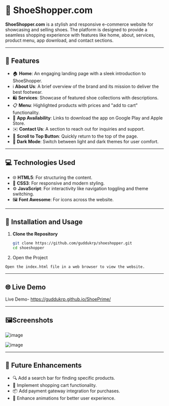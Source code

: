 # 👟 ShoeShopper.com

**ShoeShopper.com** is a stylish and responsive e-commerce website for showcasing and selling shoes. The platform is designed to provide a seamless shopping experience with features like home, about, services, product menu, app download, and contact sections.

---

## 🌟 Features

- 🏠 **Home**: An engaging landing page with a sleek introduction to ShoeShopper.
- ℹ️ **About Us**: A brief overview of the brand and its mission to deliver the best footwear.
- 🛍️ **Services**: Showcase of featured shoe collections with descriptions.
- 📋 **Menu**: Highlighted products with prices and "add to cart" functionality.
- 📱 **App Availability**: Links to download the app on Google Play and Apple Store.
- ✉️ **Contact Us**: A section to reach out for inquiries and support.
- 👣 **Scroll to Top Button**: Quickly return to the top of the page.
- 🌙 **Dark Mode**: Switch between light and dark themes for user comfort.

---

## 💻 Technologies Used

- 🌐 **HTML5**: For structuring the content.
- 🎨 **CSS3**: For responsive and modern styling.
- ⚙️ **JavaScript**: For interactivity like navigation toggling and theme switching.
- 🖼️ **Font Awesome**: For icons across the website.

---

## 🚀 Installation and Usage

1. **Clone the Repository**  
   ```bash
   git clone https://github.com/guddukrp/shoeshopper.git
   cd shoeshopper
2. Open the Project
  ```
  Open the index.html file in a web browser to view the website.
  ```

---
## 🌐 Live Demo
Live Demo- https://guddukrp.github.io/ShoePrime/

---

## 🖼️Screenshots 
![image](https://github.com/user-attachments/assets/e8459025-ace9-4615-83dd-c59cd3f12b2f)

![image](https://github.com/user-attachments/assets/a301109a-0bf3-41f0-89af-6e0b47bc645e)

---

## 🔮 Future Enhancements
- 🔍 Add a search bar for finding specific products.
- 🛒 Implement shopping cart functionality.
- 📦 Add payment gateway integration for purchases.
- 🌟 Enhance animations for better user experience.
